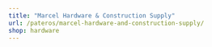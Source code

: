 ```yaml
---
title: "Marcel Hardware & Construction Supply"
url: /pateros/marcel-hardware-and-construction-supply/
shop: hardware
---
```

